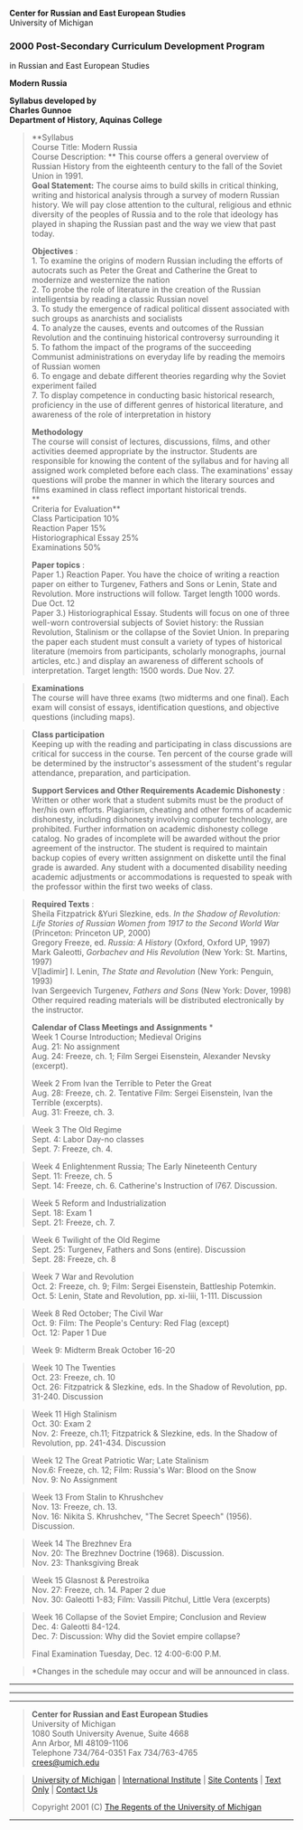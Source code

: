 **Center for Russian and East European Studies**  
University of Michigan

### 2000 Post-Secondary Curriculum Development Program  
in Russian and East European Studies

**Modern Russia**

**Syllabus developed by  
Charles Gunnoe  
Department of History, Aquinas College**

> **Syllabus  
>  Course Title: Modern Russia  
>  Course Description: ** This course offers a general overview of Russian
History from the eighteenth century to the fall of the Soviet Union in 1991.  
>  **Goal Statement:** The course aims to build skills in critical thinking,
writing and historical analysis through a survey of modern Russian history. We
will pay close attention to the cultural, religious and ethnic diversity of
the peoples of Russia and to the role that ideology has played in shaping the
Russian past and the way we view that past today.  
>  
>  **Objectives** :  
>  1\. To examine the origins of modern Russian including the efforts of
autocrats such as Peter the Great and Catherine the Great to modernize and
westernize the nation  
>  2\. To probe the role of literature in the creation of the Russian
intelligentsia by reading a classic Russian novel  
>  3\. To study the emergence of radical political dissent associated with
such groups as anarchists and socialists  
>  4\. To analyze the causes, events and outcomes of the Russian Revolution
and the continuing historical controversy surrounding it  
>  5\. To fathom the impact of the programs of the succeeding Communist
administrations on everyday life by reading the memoirs of Russian women  
>  6\. To engage and debate different theories regarding why the Soviet
experiment failed  
>  7\. To display competence in conducting basic historical research,
proficiency in the use of different genres of historical literature, and
awareness of the role of interpretation in history  
>  
>  **Methodology**  
>  The course will consist of lectures, discussions, films, and other
activities deemed appropriate by the instructor. Students are responsible for
knowing the content of the syllabus and for having all assigned work completed
before each class. The examinations' essay questions will probe the manner in
which the literary sources and films examined in class reflect important
historical trends.  
>  **  
> Criteria for Evaluation**  
>  Class Participation 10%  
>  Reaction Paper 15%  
>  Historiographical Essay 25%  
>  Examinations 50%  
>  
>  **Paper topics** :  
>  Paper 1.) Reaction Paper. You have the choice of writing a reaction paper
on either to Turgenev, Fathers and Sons or Lenin, State and Revolution. More
instructions will follow. Target length 1000 words. Due Oct. 12  
>  Paper 3.) Historiographical Essay. Students will focus on one of three
well-worn controversial subjects of Soviet history: the Russian Revolution,
Stalinism or the collapse of the Soviet Union. In preparing the paper each
student must consult a variety of types of historical literature (memoirs from
participants, scholarly monographs, journal articles, etc.) and display an
awareness of different schools of interpretation. Target length: 1500 words.
Due Nov. 27.

>

> **Examinations**  
>  The course will have three exams (two midterms and one final). Each exam
will consist of essays, identification questions, and objective questions
(including maps).

>

> **Class participation**  
>  Keeping up with the reading and participating in class discussions are
critical for success in the course. Ten percent of the course grade will be
determined by the instructor's assessment of the student's regular attendance,
preparation, and participation.  
>  
>  **Support Services and Other Requirements Academic Dishonesty** : Written
or other work that a student submits must be the product of her/his own
efforts. Plagiarism, cheating and other forms of academic dishonesty,
including dishonesty involving computer technology, are prohibited. Further
information on academic dishonesty college catalog. No grades of incomplete
will be awarded without the prior agreement of the instructor. The student is
required to maintain backup copies of every written assignment on diskette
until the final grade is awarded. Any student with a documented disability
needing academic adjustments or accommodations is requested to speak with the
professor within the first two weeks of class.

>

> **Required Texts** :  
>  Sheila Fitzpatrick &Yuri Slezkine, eds. _In the Shadow of Revolution: Life
Stories of Russian Women from 1917 to the Second World War_ (Princeton:
Princeton UP, 2000)  
>  Gregory Freeze, ed. _Russia: A History_ (Oxford, Oxford UP, 1997)  
>  Mark Galeotti, _Gorbachev and His Revolution_ (New York: St. Martins, 1997)  
>  V[ladimir] I. Lenin, _The State and Revolution_ (New York: Penguin, 1993)  
>  Ivan Sergeevich Turgenev, _Fathers and Sons_ (New York: Dover, 1998)  
>  Other required reading materials will be distributed electronically by the
instructor.  
>  
>  **Calendar of Class Meetings and Assignments** *  
>  Week 1 Course Introduction; Medieval Origins  
>  Aug. 21: No assignment  
>  Aug. 24: Freeze, ch. 1; Film Sergei Eisenstein, Alexander Nevsky (excerpt).  
>  
>  Week 2 From Ivan the Terrible to Peter the Great  
>  Aug. 28: Freeze, ch. 2. Tentative Film: Sergei Eisenstein, Ivan the
Terrible (excerpts).  
>  Aug. 31: Freeze, ch. 3.

>

> Week 3 The Old Regime  
>  Sept. 4: Labor Day-no classes  
>  Sept. 7: Freeze, ch. 4.

>

> Week 4 Enlightenment Russia; The Early Nineteenth Century  
>  Sept. 11: Freeze, ch. 5  
>  Sept. 14: Freeze, ch. 6. Catherine's Instruction of l767. Discussion.

>

> Week 5 Reform and Industrialization  
>  Sept. 18: Exam 1  
>  Sept. 21: Freeze, ch. 7.

>

> Week 6 Twilight of the Old Regime  
>  Sept. 25: Turgenev, Fathers and Sons (entire). Discussion  
>  Sept. 28: Freeze, ch. 8

>

> Week 7 War and Revolution  
>  Oct. 2: Freeze, ch. 9; Film: Sergei Eisenstein, Battleship Potemkin.  
>  Oct. 5: Lenin, State and Revolution, pp. xi-liii, 1-111. Discussion

>

> Week 8 Red October; The Civil War  
>  Oct. 9: Film: The People's Century: Red Flag (except)  
>  Oct. 12: Paper 1 Due

>

> Week 9: Midterm Break October 16-20

>

> Week 10 The Twenties  
>  Oct. 23: Freeze, ch. 10  
>  Oct. 26: Fitzpatrick & Slezkine, eds. In the Shadow of Revolution, pp.
31-240. Discussion

>

> Week 11 High Stalinism  
>  Oct. 30: Exam 2  
>  Nov. 2: Freeze, ch.11; Fitzpatrick & Slezkine, eds. In the Shadow of
Revolution, pp. 241-434. Discussion

>

> Week 12 The Great Patriotic War; Late Stalinism  
>  Nov.6: Freeze, ch. 12; Film: Russia's War: Blood on the Snow  
>  Nov. 9: No Assignment

>

> Week 13 From Stalin to Khrushchev  
>  Nov. 13: Freeze, ch. 13.  
>  Nov. 16: Nikita S. Khrushchev, "The Secret Speech" (1956). Discussion.

>

> Week 14 The Brezhnev Era  
>  Nov. 20: The Brezhnev Doctrine (1968). Discussion.  
>  Nov. 23: Thanksgiving Break

>

> Week 15 Glasnost & Perestroika  
>  Nov. 27: Freeze, ch. 14. Paper 2 due  
>  Nov. 30: Galeotti 1-83; Film: Vassili Pitchul, Little Vera (excerpts)

>

> Week 16 Collapse of the Soviet Empire; Conclusion and Review  
>  Dec. 4: Galeotti 84-124.  
>  Dec. 7: Discussion: Why did the Soviet empire collapse?  
>  
>  Final Examination Tuesday, Dec. 12 4:00-6:00 P.M.

>

> *Changes in the schedule may occur and will be announced in class.  
  
---  
  
* * *  
  
---  
  

> **Center for Russian and East European Studies**  
>  University of Michigan  
>  1080 South University Avenue, Suite 4668  
>  Ann Arbor, MI 48109-1106  
>  Telephone 734/764-0351   Fax 734/763-4765  
>  [crees@umich.edu](mailto:crees@umich.edu)

>

> [University of Michigan](http://www.umich.edu/) | [International
Institute](http://www.umich.edu/~iinet/) | [Site Contents](../contents.html) |
[Text Only](../textonly.html) | [Contact Us](../contact.html)  
>  
>  
>  Copyright 2001 (C) [The Regents of the University of
Michigan](http://www.umich.edu/~regents/)  
  
---  
  


